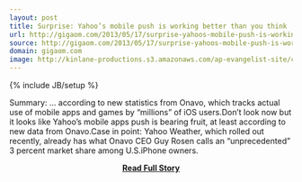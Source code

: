 ```yaml
---
layout: post
title: Surprise: Yahoo’s mobile push is working better than you think
url: http://gigaom.com/2013/05/17/surprise-yahoos-mobile-push-is-working-better-than-you-think/
source: http://gigaom.com/2013/05/17/surprise-yahoos-mobile-push-is-working-better-than-you-think/
domain: gigaom.com
image: http://kinlane-productions.s3.amazonaws.com/ap-evangelist-site/curated/screenshots/8880_gigaom_com.png
---
```

{% include JB/setup %}<p>Summary: … according to new statistics from Onavo, which tracks actual use of mobile apps and games by “millions” of iOS users.Don’t look now but it looks like Yahoo’s mobile apps push is bearing fruit, at least according to new data from Onavo.Case in point: Yahoo Weather, which rolled out recently, already has what Onavo CEO Guy Rosen calls an “unprecedented” 3 percent market share among U.S.iPhone owners.</p>
<center><p><a href="http://gigaom.com/2013/05/17/surprise-yahoos-mobile-push-is-working-better-than-you-think/" style='padding:25px; font-sze:18px; font-weight: bold;'>Read Full Story</a></p></center>
